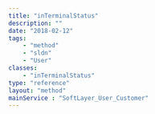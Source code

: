 ```yaml
---
title: "inTerminalStatus"
description: ""
date: "2018-02-12"
tags:
    - "method"
    - "sldn"
    - "User"
classes:
    - "inTerminalStatus"
type: "reference"
layout: "method"
mainService : "SoftLayer_User_Customer"
---
```

